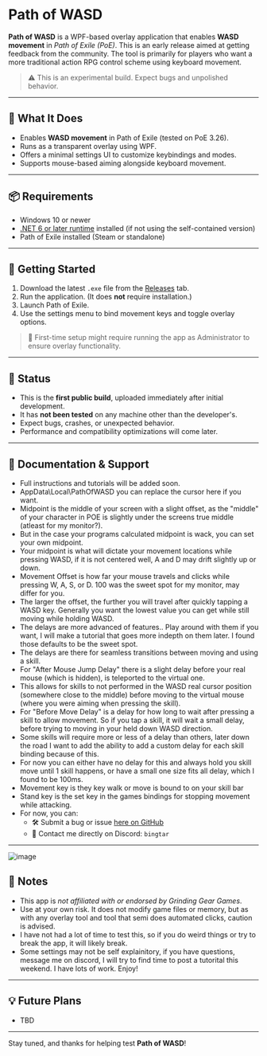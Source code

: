 # Path of WASD

**Path of WASD** is a WPF-based overlay application that enables **WASD movement** in *Path of Exile (PoE)*. This is an early release aimed at getting feedback from the community. The tool is primarily for players who want a more traditional action RPG control scheme using keyboard movement.

> ⚠️ This is an experimental build. Expect bugs and unpolished behavior.

---

## 🔧 What It Does

- Enables **WASD movement** in Path of Exile (tested on PoE 3.26).
- Runs as a transparent overlay using WPF.
- Offers a minimal settings UI to customize keybindings and modes.
- Supports mouse-based aiming alongside keyboard movement.

---

## 📦 Requirements

- Windows 10 or newer
- [.NET 6 or later runtime](https://dotnet.microsoft.com/en-us/download/dotnet) installed (if not using the self-contained version)
- Path of Exile installed (Steam or standalone)

---

## 🚀 Getting Started

1. Download the latest `.exe` file from the [Releases](../../releases) tab.
2. Run the application. (It does **not** require installation.)
3. Launch Path of Exile.
4. Use the settings menu to bind movement keys and toggle overlay options.

> 🧩 First-time setup might require running the app as Administrator to ensure overlay functionality.

---

## 📢 Status

- This is the **first public build**, uploaded immediately after initial development.
- It has **not been tested** on any machine other than the developer's.
- Expect bugs, crashes, or unexpected behavior.
- Performance and compatibility optimizations will come later.

---

## 📖 Documentation & Support

- Full instructions and tutorials will be added soon.
- AppData\Local\PathOfWASD you can replace the cursor here if you want.
- Midpoint is the middle of your screen with a slight offset, as the "middle" of your character in POE is slightly under the screens true middle (atleast for my monitor?).
- But in the case your programs calculated midpoint is wack, you can set your own midpoint.
- Your midpoint is what will dictate your movement locations while pressing WASD, if it is not centered well, A and D may drift slightly up or down.
- Movement Offset is how far your mouse travels and clicks while pressing W, A, S, or D. 100 was the sweet spot for my monitor, may differ for you.
- The larger the offset, the further you will travel after quickly tapping a WASD key. Generally you want the lowest value you can get while still moving while holding WASD.
- The delays are more advanced of features.. Play around with them if you want, I will make a tutorial that goes more indepth on them later. I found those defaults to be the sweet spot.
- The delays are there for seamless transitions between moving and using a skill.
- For "After Mouse Jump Delay" there is a slight delay before your real mouse (which is hidden), is teleported to the virtual one.
- This allows for skills to not performed in the WASD real cursor position (somewhere close to the middle) before moving to the virtual mouse (where you were aiming when pressing the skill).
- For "Before Move Delay" is a delay for how long to wait after pressing a skill to allow movement. So if you tap a skill, it will wait a small delay, before trying to moving in your held down WASD direction.
- Some skills will require more or less of a delay than others, later down the road I want to add the ability to add a custom delay for each skill binding because of this.
- For now you can either have no delay for this and always hold you skill move until 1 skill happens, or have a small one size fits all delay, which I found to be 100ms.
- Movement key is they key walk or move is bound to on your skill bar
- Stand key is the set key in the games bindings for stopping movement while attacking.
- For now, you can:
  - 🛠 Submit a bug or issue [here on GitHub](../../issues)
  - 💬 Contact me directly on Discord: `bingtar`

---

![image](https://github.com/user-attachments/assets/bb57edcf-f5be-4d17-b642-a4aeb260f12b)


## 📝 Notes

- This app is *not affiliated with or endorsed by Grinding Gear Games*.
- Use at your own risk. It does not modify game files or memory, but as with any overlay tool and tool that semi does automated clicks, caution is advised.
- I have not had a lot of time to test this, so if you do weird things or try to break the app, it will likely break.
- Some settings may not be self explainitory, if you have questions, message me on discord, I will try to find time to post a tutorital this weekend. I have lots of work. Enjoy!

---

## 💡 Future Plans

- TBD
---

Stay tuned, and thanks for helping test **Path of WASD**!
